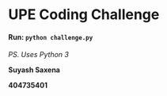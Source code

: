 # UPE Coding Challenge

#### Run: `python challenge.py`

_PS. Uses Python 3_

**Suyash Saxena**

**404735401**
